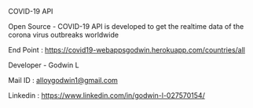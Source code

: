 COVID-19 API

Open Source - COVID-19 API is developed to get the realtime data of the corona virus outbreaks worldwide

End Point : https://covid19-webappsgodwin.herokuapp.com/countries/all

Developer - Godwin L

Mail ID : alloygodwin1@gmail.com

Linkedin : https://www.linkedin.com/in/godwin-l-027570154/
